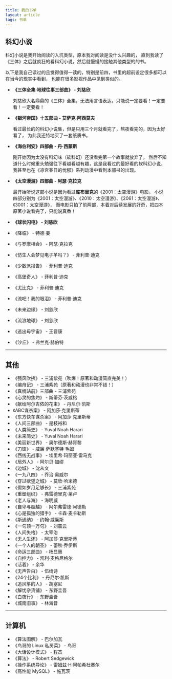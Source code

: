 ```yaml
---
title: 我的书单
layout: article
tags: 书单
---
```


## 科幻小说

科幻小说是我开始阅读的入坑类型，原本我对阅读是没什么兴趣的，
直到我读了《三体》之后就疯狂的看科幻小说，然后就慢慢的接触其他类型的的书。

以下是我自己读过的且觉得值得一读的，特别是前四，书里的超前设定很多都可以在当今的现实中看到，
也能在很多影视作品中见到类似的。

- **《三体全集·地球往事三部曲》 - 刘慈欣**

   刘慈欣大名鼎鼎的《三体》全集，无法用言语表达，只能说一定要看！一定要看！一定要看！


- **《银河帝国》十五部曲 - 艾萨克·阿西莫夫**

   看过最长的的科幻小说集，但是只用三个月就看完了，熬夜看完的，因为太好看了，
   为此我还特地买了一套纸质书。


- **《海伯利安》四部曲 - 丹·西蒙斯**

   刚开始因为太没有科幻味（软科幻）还没看完第一个故事就放弃了，
   然后不知道什么时候重头勉强往下看越看越有趣，这是我看过的最好看的软科幻小说，
   我甚至也在《凉宫春日的忧郁》系列动漫中看到本部书的出现。


- **《太空漫游》四部曲 - 阿瑟·克拉克**

   最开始听说这部小说是因为看过**库布里克**的《2001：太空漫游》电影。
   小说四部分别为《2001：太空漫游》、《2010：太空漫游》、《2061：太空漫游》、《3001：太空漫游》，
   而电影只拍了前两部，本着对后续发展的好奇，把四本原著小说看完了，只能说真香！

- **《球状闪电》 - 刘慈欣**
- 《降临》 - 特德·姜
- 《与罗摩相会》 - 阿瑟·克拉克
- 《仿生人会梦见电子羊吗？》 - 菲利普·迪克
- 《少数派报告》 - 菲利普·迪克
- 《高堡奇人》 - 菲利普·迪克
- 《尤比克》 - 菲利普·迪克
- 《流吧！我的眼泪》 - 菲利普·迪克
- 《未来边缘》 - 刘慈欣
- 《流浪地球》 - 刘慈欣
- 《逃出母宇宙》 - 王晋康
- 《沙丘》 - 弗兰克·赫伯特


------

## 其他

- 《强风吹拂》 - 三浦紫苑（吹爆！原著和动漫简直完美！）
- 《编舟记》 - 三浦紫苑（原著和动漫也非常不错！）
- 《真幌站前》三部曲 - 三浦紫苑
- 《心灵的焦灼》 - 斯蒂芬·茨威格
- 《献给阿尔吉侬的花束》 - 丹尼尔·凯斯
- 《ABC谋杀案》 - 阿加莎·克里斯蒂
- 《东方快车谋杀案》 - 阿加莎·克里斯蒂
- 《人间三部曲》 - 是枝裕和
- 《人类简史》 - Yuval Noah Harari
- 《未来简史》 - Yuval Noah Harari
- 《美丽新世界》 - 奥尔德斯·赫胥黎
- 《刀锋》 - 威廉·萨默塞特·毛姆
- 《西线无战事》 - 埃里希·玛丽亚·雷马克
- 《局外人》 - 阿尔贝·加缪
- 《边城》 - 沈从文
- 《一九八四》 - 乔治·奥威尔
- 《穿过欲望之城》 - 莫欣·哈米德
- 《假如岁月足够长》 - 三浦紫苑
- 《重塑组织》 - 弗雷德里克·莱卢
- 《老人与海》 - 海明威
- 《自卑与超越》 - 阿尔弗雷德·阿德勒
- 《心是孤独的猎手》 - 卡森·麦卡勒斯
- 《斯通纳》 - 约翰·威廉斯
- 《一句顶一万句》 - 刘震云
- 《人间失格》 - 太宰治
- 《无人生还》 - 阿加莎·克里斯蒂
- 《一个人的朝圣》 - 蕾秋·乔伊斯
- 《命运三部曲》 - 杨显惠
- 《自控力》 - 凯利·麦格尼格尔
- 《活着》 - 余华
- 《无声告白》 - 伍绮诗
- 《24个比利》 - 丹尼尔·凯斯
- 《追风筝的人》 - 胡塞尼
- 《解忧杂货铺》 - 东野圭吾
- 《白夜行》 - 东野圭吾
- 《城南旧事》 - 林海音


------

## 计算机

- 《算法图解》 - 巴尔加瓦
- 《鸟哥的 Linux 私房菜》 - 鸟哥
- 《大话设计模式》 - 程杰
- 《算法》 - Robert Sedgewick
- 《操作系统导论》 - 雷姆兹·H·阿帕希杜赛尔
- 《高性能 MySQL》 - 施瓦茨
